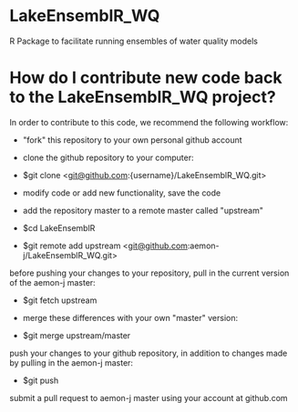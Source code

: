 # LakeEnsemblR_WQ
R Package to facilitate running ensembles of water quality models


# How do I contribute new code back to the LakeEnsemblR_WQ project?
In order to contribute to this code, we recommend the following workflow:

- "fork" this repository to your own personal github account

- clone the github repository to your computer:

- $git clone <git@github.com:{username}/LakeEnsemblR_WQ.git>

- modify code or add new functionality, save the code

- add the repository master to a remote master called "upstream"

- $cd LakeEnsemblR

- $git remote add upstream <git@github.com:aemon-j/LakeEnsemblR_WQ.git>

before pushing your changes to your repository, pull in the current version of the aemon-j master:

- $git fetch upstream

- merge these differences with your own "master" version:

- $git merge upstream/master

push your changes to your github repository, in addition to changes made by pulling in the aemon-j master:

- $git push

submit a pull request to aemon-j master using your account at github.com

